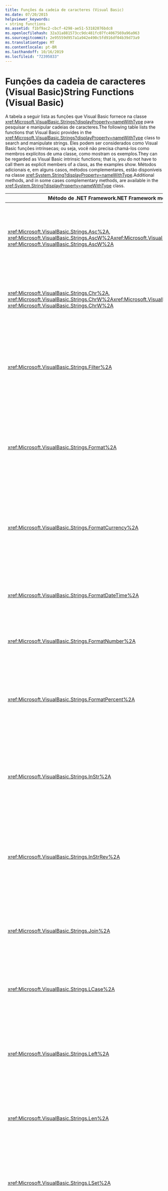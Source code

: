 ```yaml
---
title: Funções da cadeia de caracteres (Visual Basic)
ms.date: 07/20/2015
helpviewer_keywords:
- string functions
ms.assetid: f1bf9ac2-cbcf-4298-ae51-53182076bdc8
ms.openlocfilehash: 32a31a881573cc9dc481fc07fc4067569a96a963
ms.sourcegitcommit: 2e95559d957a1a942e490c5fd916df04b39d73a9
ms.translationtype: MT
ms.contentlocale: pt-BR
ms.lasthandoff: 10/16/2019
ms.locfileid: "72395833"
---
```

# <a name="string-functions-visual-basic"></a><span data-ttu-id="9d084-102">Funções da cadeia de caracteres (Visual Basic)</span><span class="sxs-lookup"><span data-stu-id="9d084-102">String Functions (Visual Basic)</span></span>

<span data-ttu-id="9d084-103">A tabela a seguir lista as funções que Visual Basic fornece na classe <xref:Microsoft.VisualBasic.Strings?displayProperty=nameWithType> para pesquisar e manipular cadeias de caracteres.</span><span class="sxs-lookup"><span data-stu-id="9d084-103">The following table lists the functions that Visual Basic provides in the <xref:Microsoft.VisualBasic.Strings?displayProperty=nameWithType> class to search and manipulate strings.</span></span> <span data-ttu-id="9d084-104">Eles podem ser considerados como Visual Basic funções intrínsecas; ou seja, você não precisa chamá-los como membros explícitos de uma classe, como mostram os exemplos.</span><span class="sxs-lookup"><span data-stu-id="9d084-104">They can be regarded as Visual Basic intrinsic functions; that is, you do not have to call them as explicit members of a class, as the examples show.</span></span> <span data-ttu-id="9d084-105">Métodos adicionais e, em alguns casos, métodos complementares, estão disponíveis na classe <xref:System.String?displayProperty=nameWithType>.</span><span class="sxs-lookup"><span data-stu-id="9d084-105">Additional methods, and in some cases complementary methods, are available in the <xref:System.String?displayProperty=nameWithType> class.</span></span> 
  
|<span data-ttu-id="9d084-106">Método de .NET Framework</span><span class="sxs-lookup"><span data-stu-id="9d084-106">.NET Framework method</span></span>|<span data-ttu-id="9d084-107">Descrição</span><span class="sxs-lookup"><span data-stu-id="9d084-107">Description</span></span>|  
|---------------------------|-----------------|  
|<span data-ttu-id="9d084-108"><xref:Microsoft.VisualBasic.Strings.Asc%2A>, <xref:Microsoft.VisualBasic.Strings.AscW%2A></span><span class="sxs-lookup"><span data-stu-id="9d084-108"><xref:Microsoft.VisualBasic.Strings.Asc%2A>, <xref:Microsoft.VisualBasic.Strings.AscW%2A></span></span>|<span data-ttu-id="9d084-109">Retorna um valor de `Integer` que representa o código de caractere correspondente a um caractere.</span><span class="sxs-lookup"><span data-stu-id="9d084-109">Returns an `Integer` value representing the character code corresponding to a character.</span></span>|  
|<span data-ttu-id="9d084-110"><xref:Microsoft.VisualBasic.Strings.Chr%2A>, <xref:Microsoft.VisualBasic.Strings.ChrW%2A></span><span class="sxs-lookup"><span data-stu-id="9d084-110"><xref:Microsoft.VisualBasic.Strings.Chr%2A>, <xref:Microsoft.VisualBasic.Strings.ChrW%2A></span></span>|<span data-ttu-id="9d084-111">Retorna o caractere associado ao código de caractere especificado.</span><span class="sxs-lookup"><span data-stu-id="9d084-111">Returns the character associated with the specified character code.</span></span>|  
|<xref:Microsoft.VisualBasic.Strings.Filter%2A>|<span data-ttu-id="9d084-112">Retorna uma matriz baseada em zero contendo um subconjunto de uma matriz `String` com base em critérios de filtro especificados.</span><span class="sxs-lookup"><span data-stu-id="9d084-112">Returns a zero-based array containing a subset of a `String` array based on specified filter criteria.</span></span>|  
|<xref:Microsoft.VisualBasic.Strings.Format%2A>|<span data-ttu-id="9d084-113">Retorna uma cadeia de caracteres formatada de acordo com as instruções contidas em uma expressão `String` de formato.</span><span class="sxs-lookup"><span data-stu-id="9d084-113">Returns a string formatted according to instructions contained in a format `String` expression.</span></span>|  
|<xref:Microsoft.VisualBasic.Strings.FormatCurrency%2A>|<span data-ttu-id="9d084-114">Retorna uma expressão formatada como um valor de moeda usando o símbolo da moeda definido no painel de controle do sistema.</span><span class="sxs-lookup"><span data-stu-id="9d084-114">Returns an expression formatted as a currency value using the currency symbol defined in the system control panel.</span></span>|  
|<xref:Microsoft.VisualBasic.Strings.FormatDateTime%2A>|<span data-ttu-id="9d084-115">Retorna uma expressão de cadeia de caracteres que representa um valor de data/hora.</span><span class="sxs-lookup"><span data-stu-id="9d084-115">Returns a string expression representing a date/time value.</span></span>|  
|<xref:Microsoft.VisualBasic.Strings.FormatNumber%2A>|<span data-ttu-id="9d084-116">Retorna uma expressão formatada como um número.</span><span class="sxs-lookup"><span data-stu-id="9d084-116">Returns an expression formatted as a number.</span></span>|  
|<xref:Microsoft.VisualBasic.Strings.FormatPercent%2A>|<span data-ttu-id="9d084-117">Retorna uma expressão formatada como um percentual (isto é, multiplicada por 100) com um caractere % à direita.</span><span class="sxs-lookup"><span data-stu-id="9d084-117">Returns an expression formatted as a percentage (that is, multiplied by 100) with a trailing % character.</span></span>|  
|<xref:Microsoft.VisualBasic.Strings.InStr%2A>|<span data-ttu-id="9d084-118">Retorna um inteiro que especifica a posição inicial da primeira ocorrência de uma cadeia de caracteres dentro de outra.</span><span class="sxs-lookup"><span data-stu-id="9d084-118">Returns an integer specifying the start position of the first occurrence of one string within another.</span></span>|  
|<xref:Microsoft.VisualBasic.Strings.InStrRev%2A>|<span data-ttu-id="9d084-119">Retorna a posição da primeira ocorrência de uma cadeia de caracteres em outra, começando do lado direito da cadeia de caracteres.</span><span class="sxs-lookup"><span data-stu-id="9d084-119">Returns the position of the first occurrence of one string within another, starting from the right side of the string.</span></span>|  
|<xref:Microsoft.VisualBasic.Strings.Join%2A>|<span data-ttu-id="9d084-120">Retorna uma cadeia de caracteres criada unindo um número de subcadeias contidas em uma matriz.</span><span class="sxs-lookup"><span data-stu-id="9d084-120">Returns a string created by joining a number of substrings contained in an array.</span></span>|  
|<xref:Microsoft.VisualBasic.Strings.LCase%2A>|<span data-ttu-id="9d084-121">Retorna uma cadeia de caracteres ou um caractere convertido em minúsculas.</span><span class="sxs-lookup"><span data-stu-id="9d084-121">Returns a string or character converted to lowercase.</span></span>|  
|<xref:Microsoft.VisualBasic.Strings.Left%2A>|<span data-ttu-id="9d084-122">Retorna uma cadeia de caracteres que contém um número especificado de caracteres do lado esquerdo de uma cadeia de caracteres.</span><span class="sxs-lookup"><span data-stu-id="9d084-122">Returns a string containing a specified number of characters from the left side of a string.</span></span>|  
|<xref:Microsoft.VisualBasic.Strings.Len%2A>|<span data-ttu-id="9d084-123">Retorna um número inteiro que contém o número de caracteres em uma cadeia.</span><span class="sxs-lookup"><span data-stu-id="9d084-123">Returns an integer that contains the number of characters in a string.</span></span>|  
|<xref:Microsoft.VisualBasic.Strings.LSet%2A>|<span data-ttu-id="9d084-124">Retorna uma cadeia de caracteres alinhada à esquerda que contém a cadeia especificada ajustada no tamanho especificado.</span><span class="sxs-lookup"><span data-stu-id="9d084-124">Returns a left-aligned string containing the specified string adjusted to the specified length.</span></span>|  
|<xref:Microsoft.VisualBasic.Strings.LTrim%2A>|<span data-ttu-id="9d084-125">Retorna uma cadeia de caracteres que contém uma cópia de uma cadeia de caracteres especificada sem espaços à esquerda.</span><span class="sxs-lookup"><span data-stu-id="9d084-125">Returns a string containing a copy of a specified string with no leading spaces.</span></span>|  
|<xref:Microsoft.VisualBasic.Strings.Mid%2A>|<span data-ttu-id="9d084-126">Retorna uma cadeia de caracteres que contém um número especificado de caracteres de uma cadeia.</span><span class="sxs-lookup"><span data-stu-id="9d084-126">Returns a string containing a specified number of characters from a string.</span></span>|  
|<xref:Microsoft.VisualBasic.Strings.Replace%2A>|<span data-ttu-id="9d084-127">Retorna uma cadeia de caracteres na qual uma subcadeia de caracteres especificada foi substituída por outra subcadeia de caracteres um número especificado de vezes.</span><span class="sxs-lookup"><span data-stu-id="9d084-127">Returns a string in which a specified substring has been replaced with another substring a specified number of times.</span></span>|  
|<xref:Microsoft.VisualBasic.Strings.Right%2A>|<span data-ttu-id="9d084-128">Retorna uma cadeia de caracteres que contém um número especificado de caracteres do lado direito de uma cadeia de caracteres.</span><span class="sxs-lookup"><span data-stu-id="9d084-128">Returns a string containing a specified number of characters from the right side of a string.</span></span>|  
|<xref:Microsoft.VisualBasic.Strings.RSet%2A>|<span data-ttu-id="9d084-129">Retorna uma cadeia de caracteres alinhada à direita que contém a cadeia especificada ajustada no tamanho especificado.</span><span class="sxs-lookup"><span data-stu-id="9d084-129">Returns a right-aligned string containing the specified string adjusted to the specified length.</span></span>|  
|<xref:Microsoft.VisualBasic.Strings.RTrim%2A>|<span data-ttu-id="9d084-130">Retorna uma cadeia de caracteres que contém uma cópia de uma cadeia de caracteres especificada sem espaços à direita.</span><span class="sxs-lookup"><span data-stu-id="9d084-130">Returns a string containing a copy of a specified string with no trailing spaces.</span></span>|  
|<xref:Microsoft.VisualBasic.Strings.Space%2A>|<span data-ttu-id="9d084-131">Retorna uma cadeia de caracteres que consiste no número especificado de espaços.</span><span class="sxs-lookup"><span data-stu-id="9d084-131">Returns a string consisting of the specified number of spaces.</span></span>|  
|<xref:Microsoft.VisualBasic.Strings.Split%2A>|<span data-ttu-id="9d084-132">Retorna uma matriz unidimensional baseada em zero que contém um número especificado de subcadeias de caracteres.</span><span class="sxs-lookup"><span data-stu-id="9d084-132">Returns a zero-based, one-dimensional array containing a specified number of substrings.</span></span>|  
|<xref:Microsoft.VisualBasic.Strings.StrComp%2A>|<span data-ttu-id="9d084-133">Retorna -1, 0 ou 1, com base no resultado de uma comparação de cadeia de caracteres.</span><span class="sxs-lookup"><span data-stu-id="9d084-133">Returns -1, 0, or 1, based on the result of a string comparison.</span></span>|  
|<xref:Microsoft.VisualBasic.Strings.StrConv%2A>|<span data-ttu-id="9d084-134">Retorna uma cadeia de caracteres convertida, conforme especificado.</span><span class="sxs-lookup"><span data-stu-id="9d084-134">Returns a string converted as specified.</span></span>|  
|<xref:Microsoft.VisualBasic.Strings.StrDup%2A>|<span data-ttu-id="9d084-135">Retorna uma cadeia de caracteres ou um objeto que consiste no caractere especificado repetido no número de vezes especificado.</span><span class="sxs-lookup"><span data-stu-id="9d084-135">Returns a string or object consisting of the specified character repeated the specified number of times.</span></span>|  
|<xref:Microsoft.VisualBasic.Strings.StrReverse%2A>|<span data-ttu-id="9d084-136">Retorna uma cadeia de caracteres na qual a ordem dos caracteres de uma cadeia de caracteres especificada é invertida.</span><span class="sxs-lookup"><span data-stu-id="9d084-136">Returns a string in which the character order of a specified string is reversed.</span></span>|  
|<xref:Microsoft.VisualBasic.Strings.Trim%2A>|<span data-ttu-id="9d084-137">Retorna uma cadeia de caracteres que contém uma cópia de uma cadeia de caracteres especificada sem espaços à esquerda ou à direita.</span><span class="sxs-lookup"><span data-stu-id="9d084-137">Returns a string containing a copy of a specified string with no leading or trailing spaces.</span></span>|  
|<xref:Microsoft.VisualBasic.Strings.UCase%2A>|<span data-ttu-id="9d084-138">Retorna uma cadeia de caracteres ou um caractere que contém a cadeia de caracteres especificada, convertida em maiúsculas.</span><span class="sxs-lookup"><span data-stu-id="9d084-138">Returns a string or character containing the specified string converted to uppercase.</span></span>|  
  
 <span data-ttu-id="9d084-139">Você pode usar a instrução [Option Compare](../../../visual-basic/language-reference/statements/option-compare-statement.md) para definir se as cadeias de caracteres são comparadas usando uma ordem de classificação de texto que não diferencia maiúsculas de minúsculas determinada pela localidade do sistema (`Text`) ou pelas representações binárias internas dos caracteres (`Binary`).</span><span class="sxs-lookup"><span data-stu-id="9d084-139">You can use the [Option Compare](../../../visual-basic/language-reference/statements/option-compare-statement.md) statement to set whether strings are compared using a case-insensitive text sort order determined by your system's locale (`Text`) or by the internal binary representations of the characters (`Binary`).</span></span> <span data-ttu-id="9d084-140">O método de comparação de texto padrão é `Binary`.</span><span class="sxs-lookup"><span data-stu-id="9d084-140">The default text comparison method is `Binary`.</span></span>  
  
## <a name="example-ucase"></a><span data-ttu-id="9d084-141">Exemplo: UCase</span><span class="sxs-lookup"><span data-stu-id="9d084-141">Example: UCase</span></span>

<span data-ttu-id="9d084-142">Este exemplo usa a função `UCase` para retornar uma versão em maiúsculas de uma cadeia de caracteres.</span><span class="sxs-lookup"><span data-stu-id="9d084-142">This example uses the `UCase` function to return an uppercase version of a string.</span></span>  
[!code-vb[VbVbalrStrings#31](~/samples/snippets/visualbasic/VS_Snippets_VBCSharp/VbVbalrStrings/VB/Class1.vb#31)]  
  
## <a name="example-ltrim"></a><span data-ttu-id="9d084-143">Exemplo: LTrim</span><span class="sxs-lookup"><span data-stu-id="9d084-143">Example: LTrim</span></span>

<span data-ttu-id="9d084-144">Este exemplo usa a função `LTrim` para retirar espaços à esquerda e a função `RTrim` para retirar espaços à direita de uma variável de cadeia de caracteres.</span><span class="sxs-lookup"><span data-stu-id="9d084-144">This example uses the `LTrim` function to strip leading spaces and the `RTrim` function to strip trailing spaces from a string variable.</span></span> <span data-ttu-id="9d084-145">Ele usa a função `Trim` para retirar os dois tipos de espaços.</span><span class="sxs-lookup"><span data-stu-id="9d084-145">It uses the `Trim` function to strip both types of spaces.</span></span>  
  
[!code-vb[VbVbalrStrings#25](~/samples/snippets/visualbasic/VS_Snippets_VBCSharp/VbVbalrStrings/VB/Class1.vb#25)]  
  
## <a name="example-mid"></a><span data-ttu-id="9d084-146">Exemplo: mid</span><span class="sxs-lookup"><span data-stu-id="9d084-146">Example: Mid</span></span>

<span data-ttu-id="9d084-147">Este exemplo usa a função `Mid` para retornar um número especificado de caracteres de uma cadeia de caractere.</span><span class="sxs-lookup"><span data-stu-id="9d084-147">This example uses the `Mid` function to return a specified number of characters from a string.</span></span>  

[!code-vb[VbVbalrStrings#17](~/samples/snippets/visualbasic/VS_Snippets_VBCSharp/VbVbalrStrings/VB/Class1.vb#17)]  

## <a name="example-len"></a><span data-ttu-id="9d084-148">Exemplo: Len</span><span class="sxs-lookup"><span data-stu-id="9d084-148">Example: Len</span></span>

<span data-ttu-id="9d084-149">Este exemplo usa `Len` para retornar o número de caracteres em uma cadeia.</span><span class="sxs-lookup"><span data-stu-id="9d084-149">This example uses `Len` to return the number of characters in a string.</span></span>  
  
[!code-vb[VbVbalrStrings#33](~/samples/snippets/visualbasic/VS_Snippets_VBCSharp/VbVbalrStrings/VB/Class1.vb#33)]  
  
## <a name="example-instr"></a><span data-ttu-id="9d084-150">Exemplo: InStr</span><span class="sxs-lookup"><span data-stu-id="9d084-150">Example: InStr</span></span>

<span data-ttu-id="9d084-151">Este exemplo usa a função `InStr` para retornar a posição da primeira ocorrência de uma cadeia de caracteres dentro de outra.</span><span class="sxs-lookup"><span data-stu-id="9d084-151">This example uses the `InStr` function to return the position of the first occurrence of one string within another.</span></span>  
  
[!code-vb[VbVbalrStrings#8](~/samples/snippets/visualbasic/VS_Snippets_VBCSharp/VbVbalrStrings/VB/Class1.vb#8)]  
  
## <a name="example-format"></a><span data-ttu-id="9d084-152">Exemplo: formato</span><span class="sxs-lookup"><span data-stu-id="9d084-152">Example: Format</span></span>

<span data-ttu-id="9d084-153">Este exemplo mostra vários usos da função `Format` para formatar valores usando formatos `String` e formatos definidos pelo usuário.</span><span class="sxs-lookup"><span data-stu-id="9d084-153">This example shows various uses of the `Format` function to format values using both `String` formats and user-defined formats.</span></span> <span data-ttu-id="9d084-154">Para o separador de data (`/`), separador de tempo (`:`) e os indicadores AM/PM (`t` e `tt`), a saída formatada real exibida pelo seu sistema depende das configurações de localidade que o código está usando.</span><span class="sxs-lookup"><span data-stu-id="9d084-154">For the date separator (`/`), time separator (`:`), and the AM/PM indicators (`t` and `tt`), the actual formatted output displayed by your system depends on the locale settings the code is using.</span></span> <span data-ttu-id="9d084-155">Quando os horários e as datas são exibidos no ambiente de desenvolvimento, o formato de hora abreviada e o formato de data abreviada da localidade de código são usados.</span><span class="sxs-lookup"><span data-stu-id="9d084-155">When times and dates are displayed in the development environment, the short time format and short date format of the code locale are used.</span></span>  
  
> [!NOTE]
> <span data-ttu-id="9d084-156">Para localidades que usam um relógio de 24 horas, os indicadores AM/PM (`t` e `tt`) não exibem nada.</span><span class="sxs-lookup"><span data-stu-id="9d084-156">For locales that use a 24-hour clock, the AM/PM indicators (`t` and `tt`) display nothing.</span></span>  
  
 [!code-vb[VbVbalrStrings#27](~/samples/snippets/visualbasic/VS_Snippets_VBCSharp/VbVbalrStrings/VB/Class1.vb#27)]  
  
## <a name="see-also"></a><span data-ttu-id="9d084-157">Consulte também</span><span class="sxs-lookup"><span data-stu-id="9d084-157">See also</span></span>

- [<span data-ttu-id="9d084-158">Palavras-chave</span><span class="sxs-lookup"><span data-stu-id="9d084-158">Keywords</span></span>](../../../visual-basic/language-reference/keywords/index.md)
- [<span data-ttu-id="9d084-159">Membros da Biblioteca em Tempo de Execução do Visual Basic</span><span class="sxs-lookup"><span data-stu-id="9d084-159">Visual Basic Runtime Library Members</span></span>](../../../visual-basic/language-reference/runtime-library-members.md)
- [<span data-ttu-id="9d084-160">Resumo de Manipulação da Cadeia de Caracteres</span><span class="sxs-lookup"><span data-stu-id="9d084-160">String Manipulation Summary</span></span>](../../../visual-basic/language-reference/keywords/string-manipulation-summary.md)
- [<span data-ttu-id="9d084-161">Métodos de classe System. String</span><span class="sxs-lookup"><span data-stu-id="9d084-161">System.String class methods</span></span>](xref:System.String#methods)
